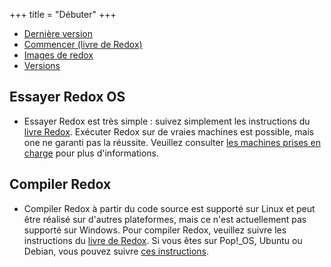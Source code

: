 +++
title = "Débuter"
+++

- [Dernière version](https://www.redox-os.org/news/release-0.8.0/)
- [Commencer (livre de Redox)](https://doc.redox-os.org/book/ch02-00-getting-started.html)
- [Images de redox](https://static.redox-os.org/img/)
- [Versions](https://gitlab.redox-os.org/redox-os/redox/-/releases)

## Essayer Redox OS

- Essayer Redox est très simple : suivez simplement les instructions du [livre Redox](https://doc.redox-os.org/book/ch02-04-trying-out-redox.html). Exécuter Redox sur de vraies machines est possible, mais one ne garanti pas la réussite. Veuillez consulter [les machines prises en charge](https://gitlab.redox-os.org/redox-os/redox/-/blob/master/HARDWARE.md) pour plus d'informations.

## Compiler Redox

- Compiler Redox à partir du code source est supporté sur Linux et peut être réalisé sur d'autres plateformes, mais ce n'est actuellement pas supporté sur Windows. Pour compiler Redox, veuillez suivre les instructions du [livre de Redox](https://doc.redox-os.org/book/ch02-06-podman-build.html). Si vous êtes sur Pop!_OS, Ubuntu ou Debian, vous pouvez suivre [ces instructions](https://doc.redox-os.org/book/ch02-05-building-redox.html).
